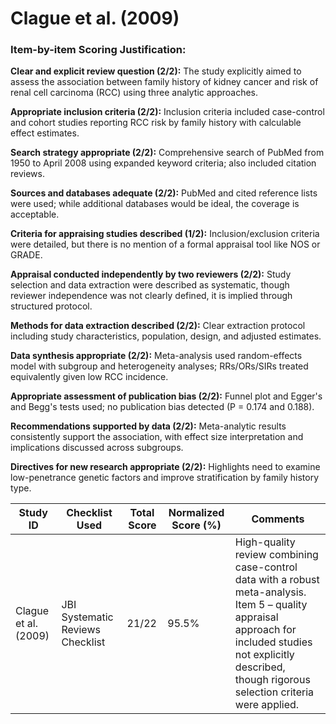 # Clague et al. (2009)

### Item-by-item Scoring Justification:

**Clear and explicit review question (2/2):** The study explicitly aimed to assess the association between family history of kidney cancer and risk of renal cell carcinoma (RCC) using three analytic approaches.

**Appropriate inclusion criteria (2/2):** Inclusion criteria included case-control and cohort studies reporting RCC risk by family history with calculable effect estimates.

**Search strategy appropriate (2/2):** Comprehensive search of PubMed from 1950 to April 2008 using expanded keyword criteria; also included citation reviews.

**Sources and databases adequate (2/2):** PubMed and cited reference lists were used; while additional databases would be ideal, the coverage is acceptable.

**Criteria for appraising studies described (1/2):** Inclusion/exclusion criteria were detailed, but there is no mention of a formal appraisal tool like NOS or GRADE.

**Appraisal conducted independently by two reviewers (2/2):** Study selection and data extraction were described as systematic, though reviewer independence was not clearly defined, it is implied through structured protocol.

**Methods for data extraction described (2/2):** Clear extraction protocol including study characteristics, population, design, and adjusted estimates.

**Data synthesis appropriate (2/2):** Meta-analysis used random-effects model with subgroup and heterogeneity analyses; RRs/ORs/SIRs treated equivalently given low RCC incidence.

**Appropriate assessment of publication bias (2/2):** Funnel plot and Egger's and Begg's tests used; no publication bias detected (P = 0.174 and 0.188).

**Recommendations supported by data (2/2):** Meta-analytic results consistently support the association, with effect size interpretation and implications discussed across subgroups.

**Directives for new research appropriate (2/2):** Highlights need to examine low-penetrance genetic factors and improve stratification by family history type.

| Study ID | Checklist Used | Total Score | Normalized Score (%) | Comments |
| --- | --- | --- | --- | --- |
| Clague et al. (2009) | JBI Systematic Reviews Checklist | 21/22 | 95.5% | High-quality review combining case-control data with a robust meta-analysis. Item 5 – quality appraisal approach for included studies not explicitly described, though rigorous selection criteria were applied. |
